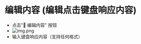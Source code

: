 # 编辑内容 (编辑点击键盘响应内容)

- 点击"📝 编辑内容" 按钮
- ![img.png](/keyboard/keyboard_response.png)
- 输入键盘响应内容（支持任何格式）
